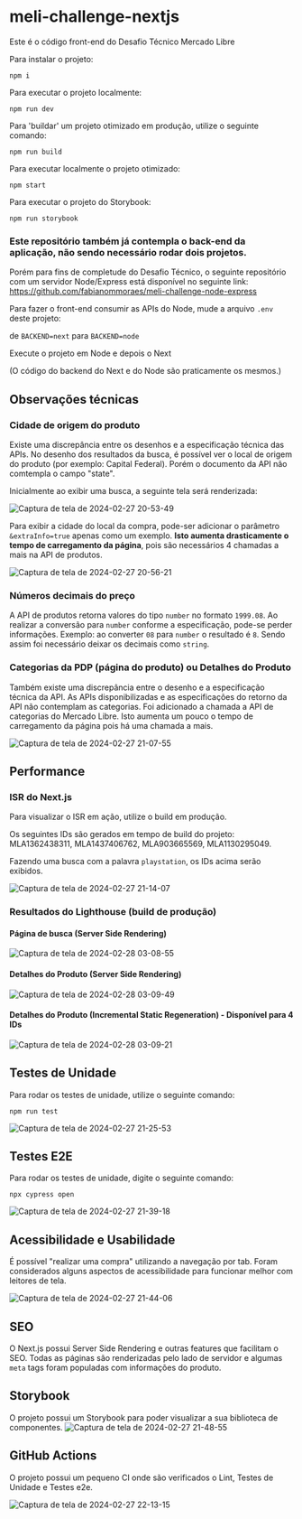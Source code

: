 # meli-challenge-nextjs

Este é o código front-end do Desafio Técnico Mercado Libre

Para instalar o projeto:

`npm i`

Para executar o projeto localmente:

`npm run dev`

Para 'buildar' um projeto otimizado em produção, utilize o seguinte comando:

`npm run build`

Para executar localmente o projeto otimizado:

`npm start`

Para executar o projeto do Storybook:

`npm run storybook`

### Este repositório também já contempla o back-end da aplicação, não sendo necessário rodar dois projetos.
Porém para fins de completude do Desafio Técnico, o seguinte repositório com um servidor Node/Express está disponível no seguinte link: https://github.com/fabianommoraes/meli-challenge-node-express

Para fazer o front-end consumir as APIs do Node, mude a arquivo `.env` deste projeto:

de `BACKEND=next` para `BACKEND=node`

Execute o projeto em Node e depois o Next

(O código do backend do Next e do Node são praticamente os mesmos.)

## Observações técnicas

### Cidade de origem do produto

Existe uma discrepância entre os desenhos e a especificação técnica das APIs.
No desenho dos resultados da busca, é possível ver o local de origem do produto (por exemplo: Capital Federal).
Porém o documento da API não comtempla o campo "state".

Inicialmente ao exibir uma busca, a seguinte tela será renderizada:

![Captura de tela de 2024-02-27 20-53-49](https://github.com/fabianommoraes/meli-challenge-nextjs/assets/11391586/8bd0a6e5-34b3-4b39-bb96-07c40da988aa)

Para exibir a cidade do local da compra, pode-ser adicionar o parâmetro `&extraInfo=true` apenas como um exemplo.
**Isto aumenta drasticamente o tempo de carregamento da página**, pois são necessários 4 chamadas a mais na API de produtos.

![Captura de tela de 2024-02-27 20-56-21](https://github.com/fabianommoraes/meli-challenge-nextjs/assets/11391586/426ea8d1-441e-4430-bc23-f41fe3fa98a0)

### Números decimais do preço

A API de produtos retorna valores do tipo `number` no formato `1999.08`. Ao realizar a conversão para `number` conforme a especificação, pode-se perder informações. Exemplo: ao converter `08` para `number` o resultado é `8`.
Sendo assim foi necessário deixar os decimais como `string`.

### Categorias da PDP (página do produto) ou Detalhes do Produto

Também existe uma discrepância entre o desenho e a especificação técnica da API.
As APIs disponibilizadas e as especificações do retorno da API não contemplam as categorias.
Foi adicionado a chamada a API de categorias do Mercado Libre. Isto aumenta um pouco o tempo de carregamento da página pois há uma chamada a mais.

![Captura de tela de 2024-02-27 21-07-55](https://github.com/fabianommoraes/meli-challenge-nextjs/assets/11391586/a13a31c0-1069-400c-9986-6f4d7ddec675)

## Performance
### ISR do Next.js

Para visualizar o ISR em ação, utilize o build em produção.

Os seguintes IDs são gerados em tempo de build do projeto: MLA1362438311, MLA1437406762, MLA903665569, MLA1130295049.

Fazendo uma busca com a palavra `playstation`, os IDs acima serão exibidos.

![Captura de tela de 2024-02-27 21-14-07](https://github.com/fabianommoraes/meli-challenge-nextjs/assets/11391586/1beb8217-cb35-49ca-a628-3afd5d138186)

### Resultados do Lighthouse (build de produção)

#### Página de busca (Server Side Rendering)
![Captura de tela de 2024-02-28 03-08-55](https://github.com/fabianommoraes/meli-challenge-nextjs/assets/11391586/fa69435b-cd71-4aa2-bd1f-fb7d986f3a4c)

#### Detalhes do Produto (Server Side Rendering)
![Captura de tela de 2024-02-28 03-09-49](https://github.com/fabianommoraes/meli-challenge-nextjs/assets/11391586/67560eb5-e9df-4436-af05-8b661c780070)

#### Detalhes do Produto (Incremental Static Regeneration) - Disponível para 4 IDs
![Captura de tela de 2024-02-28 03-09-21](https://github.com/fabianommoraes/meli-challenge-nextjs/assets/11391586/d8553dc3-2a30-4e13-9cd1-d309df4bd44d)


## Testes de Unidade
Para rodar os testes de unidade, utilize o seguinte comando:

`npm run test`

![Captura de tela de 2024-02-27 21-25-53](https://github.com/fabianommoraes/meli-challenge-nextjs/assets/11391586/fb0c1dd5-10a9-4602-bf56-6e2982c2b441)


## Testes E2E
Para rodar os testes de unidade, digite o seguinte comando:

`npx cypress open`

![Captura de tela de 2024-02-27 21-39-18](https://github.com/fabianommoraes/meli-challenge-nextjs/assets/11391586/448a430b-ec89-4cd8-8c16-3eceb0c3798b)

## Acessibilidade e Usabilidade
É possível "realizar uma compra" utilizando a navegação por tab. Foram considerados alguns aspectos de acessibilidade para funcionar melhor com leitores de tela.

![Captura de tela de 2024-02-27 21-44-06](https://github.com/fabianommoraes/meli-challenge-nextjs/assets/11391586/5a95b26e-0f55-4f94-b034-7dd45735d719)


## SEO
O Next.js possui Server Side Rendering e outras features que facilitam o SEO.
Todas as páginas são renderizadas pelo lado de servidor e algumas `meta` tags foram populadas com informações do produto.

## Storybook
O projeto possui um Storybook para poder visualizar a sua biblioteca de componentes.
![Captura de tela de 2024-02-27 21-48-55](https://github.com/fabianommoraes/meli-challenge-nextjs/assets/11391586/be160e5c-c185-43b2-ab4d-c316151f15d5)


## GitHub Actions
O projeto possui um pequeno CI onde são verificados o Lint, Testes de Unidade e Testes e2e.

![Captura de tela de 2024-02-27 22-13-15](https://github.com/fabianommoraes/meli-challenge-nextjs/assets/11391586/f71591df-b864-4cc8-88b8-88146600ca57)


